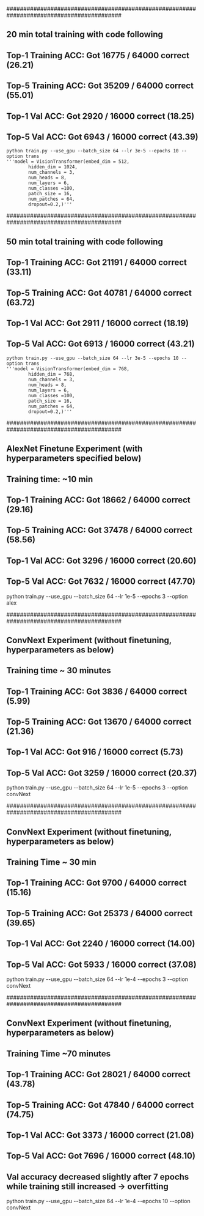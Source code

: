 ##########################################################################################

## 20 min total training with code following
## Top-1 Training ACC: Got 16775 / 64000 correct (26.21)
## Top-5 Training ACC: Got 35209 / 64000 correct (55.01)
## Top-1 Val ACC: Got 2920 / 16000 correct (18.25)
## Top-5 Val ACC: Got 6943 / 16000 correct (43.39)

    python train.py --use_gpu --batch_size 64 --lr 3e-5 --epochs 10 --option trans
    '''model = VisionTransformer(embed_dim = 512,
            hidden_dim = 1024,
            num_channels = 3,
            num_heads = 8,
            num_layers = 6,
            num_classes =100,
            patch_size = 16,
            num_patches = 64,
            dropout=0.2,)'''

##########################################################################################

## 50 min total training with code following          
## Top-1 Training ACC: Got 21191 / 64000 correct (33.11)
## Top-5 Training ACC: Got 40781 / 64000 correct (63.72)
## Top-1 Val ACC: Got 2911 / 16000 correct (18.19)
## Top-5 Val ACC: Got 6913 / 16000 correct (43.21)

    python train.py --use_gpu --batch_size 64 --lr 3e-5 --epochs 10 --option trans
    '''model = VisionTransformer(embed_dim = 768,
            hidden_dim = 768,
            num_channels = 3,
            num_heads = 8,
            num_layers = 6,
            num_classes =100,
            patch_size = 16,
            num_patches = 64,
            dropout=0.2,)'''

##########################################################################################

## AlexNet Finetune Experiment (with hyperparameters specified below)
## Training time: ~10 min

## Top-1 Training ACC: Got 18662 / 64000 correct (29.16)
## Top-5 Training ACC: Got 37478 / 64000 correct (58.56)
## Top-1 Val ACC: Got 3296 / 16000 correct (20.60)
## Top-5 Val ACC: Got 7632 / 16000 correct (47.70)

python train.py --use_gpu --batch_size 64 --lr 1e-5 --epochs 3 --option alex

##########################################################################################

## ConvNext Experiment (without finetuning, hyperparameters as below)
## Training time ~ 30 minutes 

## Top-1 Training ACC: Got 3836 / 64000 correct (5.99)
## Top-5 Training ACC: Got 13670 / 64000 correct (21.36)
## Top-1 Val ACC: Got 916 / 16000 correct (5.73)
## Top-5 Val ACC: Got 3259 / 16000 correct (20.37)

python train.py --use_gpu --batch_size 64 --lr 1e-5 --epochs 3 --option convNext

##########################################################################################

## ConvNext Experiment (without finetuning, hyperparameters as below)
## Training Time ~ 30 min

## Top-1 Training ACC: Got 9700 / 64000 correct (15.16)
## Top-5 Training ACC: Got 25373 / 64000 correct (39.65)
## Top-1 Val ACC: Got 2240 / 16000 correct (14.00)
## Top-5 Val ACC: Got 5933 / 16000 correct (37.08)

python train.py --use_gpu --batch_size 64 --lr 1e-4 --epochs 3 --option convNext

##########################################################################################

## ConvNext Experiment (without finetuning, hyperparameters as below)
## Training Time ~70 minutes

## Top-1 Training ACC: Got 28021 / 64000 correct (43.78)
## Top-5 Training ACC: Got 47840 / 64000 correct (74.75)
## Top-1 Val ACC: Got 3373 / 16000 correct (21.08)
## Top-5 Val ACC: Got 7696 / 16000 correct (48.10)

## Val accuracy decreased slightly after 7 epochs while training still increased -> overfitting

python train.py --use_gpu --batch_size 64 --lr 1e-4 --epochs 10 --option convNext

